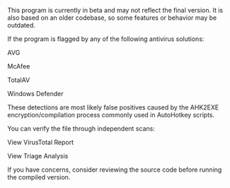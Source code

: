 This program is currently in beta and may not reflect the final version. It is also based on an older codebase, so some features or behavior may be outdated.

If the program is flagged by any of the following antivirus solutions:

AVG

McAfee

TotalAV

Windows Defender

These detections are most likely false positives caused by the AHK2EXE encryption/compilation process commonly used in AutoHotkey scripts.

You can verify the file through independent scans:

View VirusTotal Report

View Triage Analysis

If you have concerns, consider reviewing the source code before running the compiled version.
